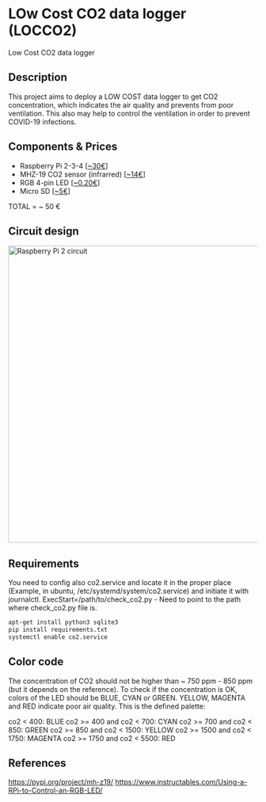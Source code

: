 # LOw Cost CO2 data logger (LOCCO2)
Low Cost CO2 data logger

## Description
This project aims to deploy a LOW COST data logger to get CO2 concentration, which indicates the air quality and prevents from poor ventilation. This also may help to control the ventilation in order to prevent COVID-19 infections.

## Components & Prices
- Raspberry Pi 2-3-4 [<a href="https://es.aliexpress.com/item/32838484861.html">~30€</a>]
- MHZ-19 CO2 sensor (infrarred) [<a href="https://es.aliexpress.com/item/4000212024923.html">~14€</a>]
- RGB 4-pin LED [<a href="https://es.aliexpress.com/item/32950269694.html">~0.20€</a>]
- Micro SD [<a href="https://es.aliexpress.com/item/32855791603.html">~5€</a>]

TOTAL = ~ 50 €

## Circuit design
<img src="https://i.ibb.co/71qdGsc/Sin-nombre.png" alt="Raspberry Pi 2 circuit" style="margin-right: 25px" height=600>











## Requirements
You need to config also co2.service and locate it in the proper place (Example, in ubuntu, /etc/systemd/system/co2.service) and initiate it with journalctl.
ExecStart=/path/to/check_co2.py - Need to point to the path where check_co2.py file is.

```bash
apt-get install python3 sqlite3
pip install requirements.txt
systemctl enable co2.service
```

## Color code
The concentration of CO2 should not be higher than ~ 750 ppm - 850 ppm (but it depends on the reference). To check if the concentration is OK, colors of the LED should be BLUE, CYAN or GREEN. YELLOW, MAGENTA and RED indicate poor air quality. This is the defined palette:

co2 < 400: BLUE
co2 >= 400 and co2 < 700: CYAN
co2 >= 700 and co2 < 850: GREEN
co2 >= 850 and co2 < 1500: YELLOW
co2 >= 1500 and co2 < 1750: MAGENTA
co2 >= 1750 and co2 < 5500: RED

## References

https://pypi.org/project/mh-z19/
https://www.instructables.com/Using-a-RPi-to-Control-an-RGB-LED/
